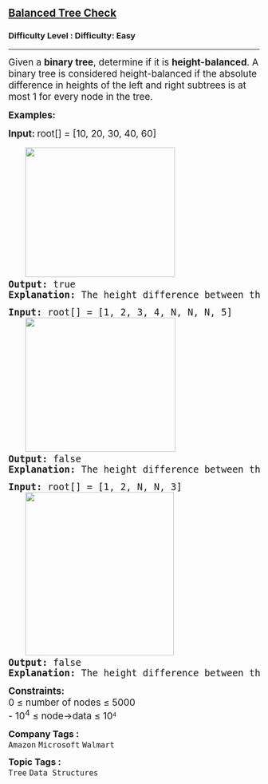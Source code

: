 <h2><a href="https://www.geeksforgeeks.org/problems/check-for-balanced-tree/1?page=1&difficulty%5B%5D=0&category%5B%5D=Tree&sortBy=submissions">Balanced Tree Check</a></h2><h3>Difficulty Level : Difficulty: Easy</h3><hr><div class="problems_problem_content__Xm_eO"><p><span style="font-size: 14pt;">Given a <strong>binary tree</strong>, determine if it is <strong>height-balanced</strong>. A binary tree is considered height-balanced if the absolute difference in heights of the left and right subtrees is at most 1 for every node in the tree.</span></p>
<p><span style="font-size: 14pt;"><strong>Examples:</strong></span></p>
<pre><strong style="font-size: 14pt; font-family: -apple-system, BlinkMacSystemFont, 'Segoe UI', Roboto, Oxygen, Ubuntu, Cantarell, 'Open Sans', 'Helvetica Neue', sans-serif;">Input: </strong><span style="font-size: 14pt; font-family: -apple-system, BlinkMacSystemFont, 'Segoe UI', Roboto, Oxygen, Ubuntu, Cantarell, 'Open Sans', 'Helvetica Neue', sans-serif;">root[] = [10, 20, 30, 40, 60]</span><br><br><span style="font-size: 14pt;">&nbsp;&nbsp; <img src="https://media.geeksforgeeks.org/img-practice/prod/addEditProblem/700166/Web/Other/blobid1_1739353289.png" alt="" width="300" height="260">
<strong>Output:</strong> true
<strong>Explanation:</strong> The height difference between the left and right subtrees at all nodes is at most 1. Hence, the tree is balanced.</span></pre>
<pre><span style="font-size: 14pt;"><strong>Input: </strong>root[] = [1, 2, 3, 4, N, N, N, 5]
   <img src="https://media.geeksforgeeks.org/img-practice/prod/addEditProblem/700166/Web/Other/blobid2_1739353291.png" alt="" width="301" height="269">
<strong>Output:</strong> false
<strong>Explanation:</strong> The height difference between the left and right subtrees at node 2 is 2, which exceeds 1. Hence, the tree is not balanced.</span></pre>
<pre><span style="font-size: 14pt;"><strong>Input: </strong>root[] = [1, 2, N, N, 3]
&nbsp;&nbsp; <img src="https://media.geeksforgeeks.org/img-practice/prod/addEditProblem/700166/Web/Other/blobid0_1739353287.png" alt="" width="298" height="327">
<strong>Output: </strong>false
<strong>Explanation:</strong> The height difference between the left and right subtrees at node 1 is 2, which exceeds 1. Hence, the tree is not balanced.</span></pre>
<p><span style="font-size: 14pt;"><strong>Constraints:</strong><br>0 ≤ number of nodes ≤ 5000<br>-<span style="font-size: 18.6667px;">&nbsp;10</span><sup>4</sup> ≤ node-&gt;data ≤ </span><span style="font-size: 18.6667px;">10</span><sup>4</sup></p></div><p><span style=font-size:18px><strong>Company Tags : </strong><br><code>Amazon</code>&nbsp;<code>Microsoft</code>&nbsp;<code>Walmart</code>&nbsp;<br><p><span style=font-size:18px><strong>Topic Tags : </strong><br><code>Tree</code>&nbsp;<code>Data Structures</code>&nbsp;